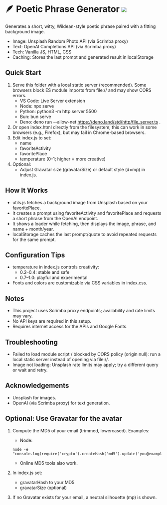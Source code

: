 # 🪶 Poetic Phrase Generator ![](./favicon.png)

Generates a short, witty, Wildean-style poetic phrase paired with a fitting background image.

- Image: Unsplash Random Photo API (via Scrimba proxy)
- Text: OpenAI Completions API (via Scrimba proxy)
- Tech: Vanilla JS, HTML, CSS
- Caching: Stores the last prompt and generated result in localStorage

## Quick Start

1. Serve this folder with a local static server (recommended). Some browsers block ES module imports from file:// and may show CORS errors.
   - VS Code: Live Server extension
   - Node: npx serve
   - Python: python3 -m http.server 5500
   - Bun: bun serve
   - Deno: deno run --allow-net https://deno.land/std/http/file_server.ts .
2. Or open index.html directly from the filesystem; this can work in some browsers (e.g., Firefox), but may fail in Chrome-based browsers.
3. Edit index.js to set:
   - name
   - favoriteActivity
   - favoritePlace
   - temperature (0–1; higher = more creative)
4. Optional:
   - Adjust Gravatar size (gravatarSize) or default style (d=mp) in index.js.

## How It Works

- utils.js fetches a background image from Unsplash based on your favoritePlace.
- It creates a prompt using favoriteActivity and favoritePlace and requests a short phrase from the OpenAI endpoint.
- It shows a loader while fetching, then displays the image, phrase, and name + month/year.
- localStorage caches the last prompt/quote to avoid repeated requests for the same prompt.

## Configuration Tips

- temperature in index.js controls creativity:
  - 0.2–0.4: stable and safe
  - 0.7–1.0: playful and experimental
- Fonts and colors are customizable via CSS variables in index.css.

## Notes

- This project uses Scrimba proxy endpoints; availability and rate limits may vary.
- No API keys are required in this setup.
- Requires internet access for the APIs and Google Fonts.

## Troubleshooting

- Failed to load module script / blocked by CORS policy (origin null): run a local static server instead of opening via file://.
- Image not loading: Unsplash rate limits may apply; try a different query or wait and retry.

## Acknowledgements

- Unsplash for images.
- OpenAI (via Scrimba proxy) for text generation.

## Optional: Use Gravatar for the avatar

1. Compute the MD5 of your email (trimmed, lowercased). Examples:
   - Node:
   ```shell
   node -e "console.log(require('crypto').createHash('md5').update('you@example.com'.trim().toLowerCase()).digest('hex'))"
   ```

   - Online MD5 tools also work.
2. In index.js set:
   - gravatarHash to your MD5
   - gravatarSize (optional)
3. If no Gravatar exists for your email, a neutral silhouette (mp) is shown.
